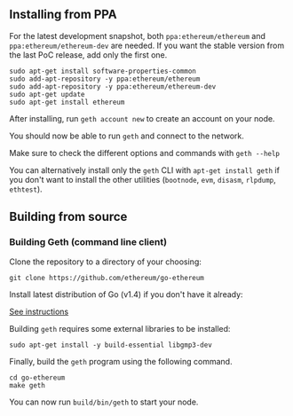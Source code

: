 ## Installing from PPA

For the latest development snapshot, both `ppa:ethereum/ethereum` and `ppa:ethereum/ethereum-dev` are needed. If you want the stable version from the last PoC release, add only the first one.

```shell
sudo apt-get install software-properties-common
sudo add-apt-repository -y ppa:ethereum/ethereum
sudo add-apt-repository -y ppa:ethereum/ethereum-dev
sudo apt-get update
sudo apt-get install ethereum
```

After installing, run `geth account new` to create an account on your node.

You should now be able to run `geth` and connect to the network.

Make sure to check the different options and commands with `geth --help`

You can alternatively install only the `geth` CLI with `apt-get install geth` if you don't want to install the other utilities (`bootnode`, `evm`, `disasm`, `rlpdump`, `ethtest`).

## Building from source

### Building Geth (command line client)

Clone the repository to a directory of your choosing:

```shell
git clone https://github.com/ethereum/go-ethereum
```
Install latest distribution of Go (v1.4) if you don't have it already:

[See instructions](https://github.com/ethereum/go-ethereum/wiki/Installing-Go#ubuntu-1404)

Building `geth` requires some external libraries to be installed:

```shell
sudo apt-get install -y build-essential libgmp3-dev
```

Finally, build the `geth` program using the following command.
```shell
cd go-ethereum
make geth
```

You can now run `build/bin/geth` to start your node.
